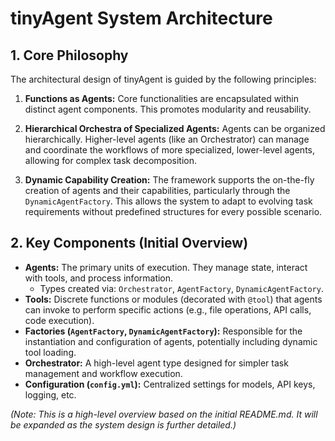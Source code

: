 # tinyAgent System Architecture

## 1. Core Philosophy

The architectural design of tinyAgent is guided by the following principles:

1.  **Functions as Agents:** Core functionalities are encapsulated within distinct agent components. This promotes modularity and reusability.

2.  **Hierarchical Orchestra of Specialized Agents:** Agents can be organized hierarchically. Higher-level agents (like an Orchestrator) can manage and coordinate the workflows of more specialized, lower-level agents, allowing for complex task decomposition.

3.  **Dynamic Capability Creation:** The framework supports the on-the-fly creation of agents and their capabilities, particularly through the `DynamicAgentFactory`. This allows the system to adapt to evolving task requirements without predefined structures for every possible scenario.

## 2. Key Components (Initial Overview)

- **Agents:** The primary units of execution. They manage state, interact with tools, and process information.
  - Types created via: `Orchestrator`, `AgentFactory`, `DynamicAgentFactory`.
- **Tools:** Discrete functions or modules (decorated with `@tool`) that agents can invoke to perform specific actions (e.g., file operations, API calls, code execution).
- **Factories (`AgentFactory`, `DynamicAgentFactory`):** Responsible for the instantiation and configuration of agents, potentially including dynamic tool loading.
- **Orchestrator:** A high-level agent type designed for simpler task management and workflow execution.
- **Configuration (`config.yml`):** Centralized settings for models, API keys, logging, etc.

_(Note: This is a high-level overview based on the initial README.md. It will be expanded as the system design is further detailed.)_
